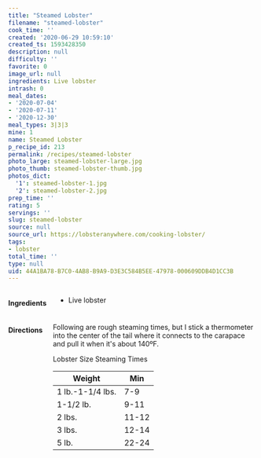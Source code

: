 ```yaml
---
title: "Steamed Lobster"
filename: "steamed-lobster"
cook_time: ''
created: '2020-06-29 10:59:10'
created_ts: 1593428350
description: null
difficulty: ''
favorite: 0
image_url: null
ingredients: Live lobster
intrash: 0
meal_dates:
- '2020-07-04'
- '2020-07-11'
- '2020-12-30'
meal_types: 3|3|3
mine: 1
name: Steamed Lobster
p_recipe_id: 213
permalink: /recipes/steamed-lobster
photo_large: steamed-lobster-large.jpg
photo_thumb: steamed-lobster-thumb.jpg
photos_dict:
  '1': steamed-lobster-1.jpg
  '2': steamed-lobster-2.jpg
prep_time: ''
rating: 5
servings: ''
slug: steamed-lobster
source: null
source_url: https://lobsteranywhere.com/cooking-lobster/
tags:
- lobster
total_time: ''
type: null
uid: 44A1BA78-B7C0-4AB8-B9A9-D3E3C584B5EE-47978-000609DDB4D1CC3B
---
```

<div class="large-8 medium-7 columns" id="writeup">	</div><!-- #writeup -->
</div><!-- #row-one -->
<div class="row" id="row-two">	<div class="medium-4 small-5 columns" id="ingredients"><h4>Ingredients</h4><div class="box box-ingredients content"><ul>
<li>Live lobster</li>
</ul>
</div>	</div>	<div class="medium-6 small-7 columns" id="directions"><h4>Directions</h4><div class="box box-directions content"><p>Following are rough steaming times, but I stick a thermometer into the center of the tail where it connects to the carapace and pull it when it's about 140ºF.</p>
<p>Lobster Size	Steaming Times</p>
<table>
<thead>
<tr>
<th>Weight</th>
<th>Min</th>
</tr>
</thead>
<tbody>
<tr>
<td>1 lb.-1-1/4 lbs.</td>
<td>7-9</td>
</tr>
<tr>
<td>1-1/2 lb.</td>
<td>9-11</td>
</tr>
<tr>
<td>2 lbs.</td>
<td>11-12</td>
</tr>
<tr>
<td>3 lbs.</td>
<td>12-14</td>
</tr>
<tr>
<td>5 lb.</td>
<td>22-24</td>
</tr>
</tbody>
</table>
</div>	</div>